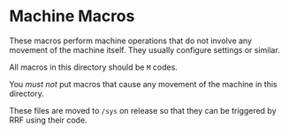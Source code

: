 # Machine Macros

These macros perform machine operations that do not involve any movement of the machine itself. They usually configure settings or similar.

All macros in this directory should be `M` codes.

You _must not_ put macros that cause any movement of the machine in this directory.

These files are moved to `/sys` on release so that they can be triggered by RRF using their code.
